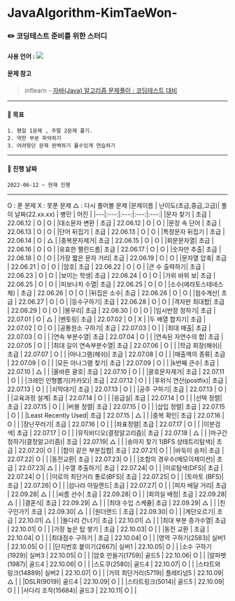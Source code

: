 # JavaAlgorithm-KimTaeWon-
### :pencil2:  코딩테스트 준비를 위한 스터디
#### 사용 언어 : <img src="https://img.shields.io/badge/Java-007396?style=flat&logo=Java&logoColor=white"/>
#### 문제 참고 
 > inflearn - [자바(Java) 알고리즘 문제풀이 : 코딩테스트 대비](https://www.inflearn.com/course/%EC%9E%90%EB%B0%94-%EC%95%8C%EA%B3%A0%EB%A6%AC%EC%A6%98-%EB%AC%B8%EC%A0%9C%ED%92%80%EC%9D%B4-%EC%BD%94%ED%85%8C%EB%8C%80%EB%B9%84/dashboard)   
***

#### :page_with_curl: 목표 
    1. 평일 1문제 , 주말 2문제 풀기.
    2. 약한 부분 파악하기 
    3. 어려웟던 문제 완벽하기 풀수있게 연습하기
***
#### :page_with_curl: 진행 날짜 
    2022-06-12 ~ 현재 진행
***
O : 푼 문제 
X : 못푼 문제 
△ : 다시 풀어볼 문제 
|문제이름 | 난이도(초급,중급,고급)| 풀이 날짜(22.xx.xx) | 병민 | 어진 |
|---|:---:|:---:|:---:|:---:|
|문자 찾기 | 초급 | 22.06.12 | O | O |
|대소문자 변환 | 초급 | 22.06.12 | O | O |
|문장 속 단어 | 초급 | 22.06.13 | O | O |
|단어 뒤집기 | 초급 | 22.06.13 | O | O |
|특정문자 뒤집기 | 초급 | 22.06.14 | O | △ |
|중복문자제거| 초급 | 22.06.15 | O | O |
|회문문자열| 초급 | 22.06.16 | O | O |
|유효한 팰린드롬| 초급 | 22.06.17 | O | O |
|숫자만 추출| 초급 | 22.06.18 | O | O |
|가장 짧은 문자 거리| 초급 | 22.06.19 | O | O |
|문자열 압축| 초급 | 22.06.21 | O | O |
|암호| 초급 | 22.06.22 | O | O |
|큰 수 출력하기| 초급 | 22.06.23 | O | O |
|보이는 학생| 초급 | 22.06.24 | O | O |
|가위 바위 보| 초급 | 22.06.25 | O | O |
|피보나치 수열| 초급 | 22.06.25 | O | O |
|소수(에라토스테네스 체) | 초급 | 22.06.26 | O | O |
|뒤집은 소수| 초급 | 22.06.26 | O | O |
|점수계산| 초급 | 22.06.27 | O | O |
|등수구하기| 초급 | 22.06.28 | O | O |
|격자판 최대합| 초급 | 22.06.29 | O | O |
|봉우리| 초급 | 22.06.30 | O | O |
|임시반장 정하기| 초급 | 22.07.01 | O | △ |
|멘토링| 초급 | 22.07.02 | O | X |
|두 배열 합치기| 초급 | 22.07.02 | O | O |
|공통원소 구하기| 초급 | 22.07.03 | O |  |
|최대 매출| 초급 | 22.07.03 | O |  |
|연속 부분수열| 초급 | 22.07.04 | O |  |
|연속된 자연수의 합| 초급 | 22.07.05 | O |  |
|최대 길이 연속부분수열| 초급 | 22.07.06 | O |  |
|학급 회장(해쉬)| 초급 | 22.07.07 | O |  |
|아나그램(해쉬)| 초급 | 22.07.08 | O |  |
|매출액의 종류| 초급 | 22.07.09 | O |  |
|모든 아나그램 찾기| 초급 | 22.07.09 | O |  |
|k번째 큰수| 초급 | 22.07.10 | △ |  |
|올바른 괄호| 초급 | 22.07.10 | O |  |
|괄호문자제거| 초급 | 22.07.11 | O |  |
|크레인 인형뽑기(카카오)| 초급 | 22.07.12 | O |  |
|후위식 연산(postfix)| 초급 | 22.07.13 | O |  |
|쇠막대기| 초급 | 22.07.13 | O |  |
|공주 구하기| 초급 | 22.07.13 | O |  |
|교육과정 설계| 초급 | 22.07.14 | O |  |
|응급실| 초급 | 22.07.14 | O |  |
|선택 정렬| 초급 | 22.07.15 | O |  |
|버블 정렬| 초급 | 22.07.15 | O |  |
|삽입 정렬| 초급 | 22.07.15 | O |  |
|Least Recently Used| 초급 | 22.07.15 | △ |  |
|중복 확인| 초급 | 22.07.16 | O |  |
|장난꾸러기| 초급 | 22.07.16 | O |  |
|좌표정렬| 초급 | 22.07.17 | O |  |
|이분검색| 초급 | 22.07.17 | O |  | 
|뮤직비디오(결정알고리즘)| 초급 | 22.07.18 | △ |  | 
|마구간 정하기(결정알고리즘)| 초급 | 22.07.19| △ | |
|송아지 찾기 1(BFS  상태트리탐색)| 초급 | 22.07.20| O | |
|합이 같은 부분집합| 초급 | 22.07.21| O | |
|바둑이 승차| 초급 | 22.07.22| O | |
|동전교환| 초급 | 22.07.23| O | |
|조합의 경우수(메모이제이션)| 초급 | 22.07.23| △ | |
|수열 추출하기| 초급 | 22.07.24| O | |
|미로탐색(DFS)| 초급 | 22.07.24| O | |
|미로의 최단거리 통로(BFS)| 초급 | 22.07.25| O | |
|토마토 (BFS)| 초급 | 22.07.26| O | |
|섬나라 아일랜드| 초급 | 22.07.27| O | |
|피자 배달 거리| 초급 | 22.09.28| △ | |
|씨름 선수| 초급 | 22.09.28| O | |
|회의실 배정| 초급 | 22.09.28| △ | |
|결혼식| 초급 | 22.09.29| △ | |
|최대 수입 스케쥴| 초급 | 22.09.29| △ | |
|친구인가?| 초급 | 22.09.30| △ | |
|원더랜드 | 초급 | 22.09.30| O | |
|계단오르기| 초급 | 22.10.01| △ | |
|돌다리 건너기| 초급 | 22.10.01| △ | |
|최대 부분 증가수열| 초급 | 22.10.01| O | |
|가장 높은 탑 쌓기 | 초급 | 22.10.03| O | |
|동전 교환 | 초급 | 22.10.04| O | |
|최대점수 구하기 | 초급 | 22.10.04| O | |
|영역 구하기(2583)| 실버1 | 22.10.05| O | |
|단지번호 붙이기(2667)| 실버1 | 22.10.05| O | |
|소수 구하기(1929)| 실버3 | 22.10.05| O | |
|암호 만들기(1759)| 골드5 | 22.10.06| O | |
|알파벳(1987)| 골드4 | 22.10.06| O | |
|스도쿠(2580)| 골드4 | 22.10.07| O | |
|스타트와 링크(14889)| 실버2 | 22.10.07| O | |
|거의 최단거리(5719)| 플레티넘5 | 22.10.09| △ | |
|DSLR(9019)| 골드4 | 22.10.09| O | |
|스타트링크(5014)| 골드5 | 22.10.09| O | |
|사다리 조작(15684)| 골드3 | 22.10.11| O | |